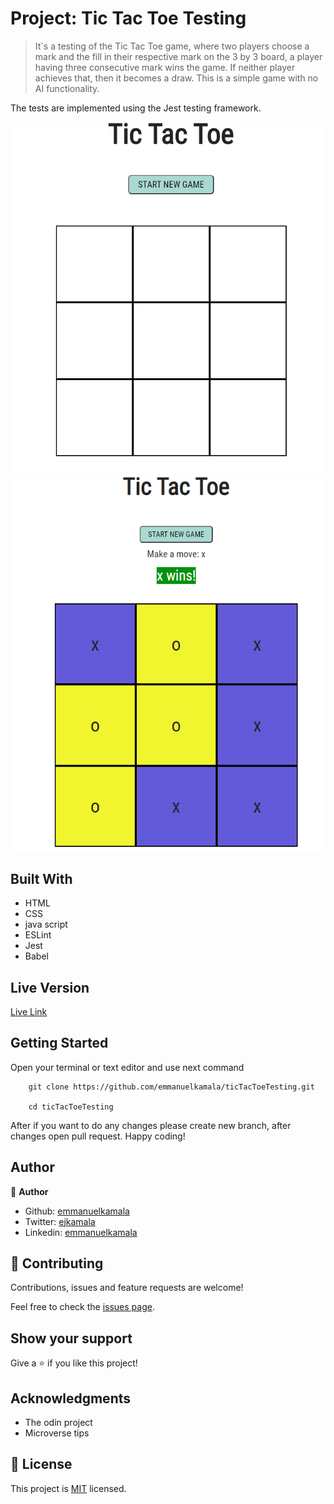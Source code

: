 # Project: Tic Tac Toe Testing

> It`s a testing of the Tic Tac Toe game, where two players choose a mark and the fill in their respective mark on the 3 by 3 board, a player having three consecutive mark wins the game. If neither player achieves that, then it becomes a draw. This is a simple game with no AI functionality.

The tests are implemented using the Jest testing framework. 

![screenshot](./dist/images/ttt1.png)
![screenshot](./dist/images/ttt2.png)


## Built With

- HTML
- CSS
- java script
- ESLint
- Jest
- Babel


## Live Version

[Live Link](https://emmanuelkamala.github.io/ticTacToeTesting/)


## Getting Started

Open your terminal or text editor and use next command

        git clone https://github.com/emmanuelkamala/ticTacToeTesting.git

        cd ticTacToeTesting

After if you want to do any changes please create new branch, after changes open pull request.
Happy coding! 



## Author

👤 **Author**

- Github: [emmanuelkamala](https://github.com/emmanuelkamala)
- Twitter: [ejkamala](https://twitter.com/ejkamala)
- Linkedin: [emmanuelkamala](https://linkedin.com/in/emmanuelkamala)

## 🤝 Contributing

Contributions, issues and feature requests are welcome!

Feel free to check the [issues page](issues/).

## Show your support

Give a ⭐️ if you like this project!

## Acknowledgments

- The odin project
- Microverse tips

## 📝 License

This project is [MIT](lic.url) licensed.